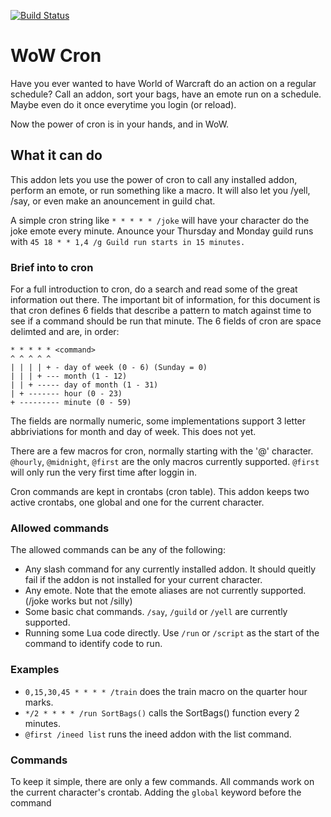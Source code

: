 [![Build Status](https://travis-ci.org/opussf/WoWCron.svg?branch=master)](https://travis-ci.org/opussf/WoWCron)

# WoW Cron

Have you ever wanted to have World of Warcraft do an action on a regular schedule?
Call an addon, sort your bags, have an emote run on a schedule.
Maybe even do it once everytime you login (or reload).

Now the power of cron is in your hands, and in WoW.

## What it can do

This addon lets you use the power of cron to call any installed addon, perform an emote, or run something like a macro.
It will also let you /yell, /say, or even make an anouncement in guild chat.

A simple cron string like ```* * * * * /joke``` will have your character do the joke emote every minute.
Anounce your Thursday and Monday guild runs with ```45 18 * * 1,4 /g Guild run starts in 15 minutes.```

### Brief into to cron

For a full introduction to cron, do a search and read some of the great information out there.
The important bit of information, for this document is that cron defines 6 fields that describe a pattern to match against time to see if a command should be run that minute.
The 6 fields of cron are space delimted and are, in order:
```
* * * * * <command>
^ ^ ^ ^ ^
| | | | + - day of week (0 - 6) (Sunday = 0)
| | | + --- month (1 - 12)
| | + ----- day of month (1 - 31)
| + ------- hour (0 - 23)
+ --------- minute (0 - 59)
```

The fields are normally numeric, some implementations support 3 letter abbriviations for month and day of week.
This does not yet.

There are a few macros for cron, normally starting with the '@' character.
```@hourly```, ```@midnight```, ```@first``` are the only macros currently supported.
```@first``` will only run the very first time after loggin in.

Cron commands are kept in crontabs (cron table).
This addon keeps two active crontabs, one global and one for the current character.

### Allowed commands

The allowed commands can be any of the following:
* Any slash command for any currently installed addon. It should queitly fail if the addon is not installed for your current character.
* Any emote. Note that the emote aliases are not currently supported. (/joke works but not /silly)
* Some basic chat commands.  ```/say```, ```/guild``` or ```/yell``` are currently supported.
* Running some Lua code directly.  Use ```/run``` or ```/script``` as the start of the command to identify code to run.

### Examples

* ```0,15,30,45 * * * * /train``` does the train macro on the quarter hour marks.
* ```*/2 * * * * /run SortBags()``` calls the SortBags() function every 2 minutes.
* ```@first /ineed list``` runs the ineed addon with the list command.


### Commands

To keep it simple, there are only a few commands.
All commands work on the current character's crontab.
Adding the ```global``` keyword before the command
